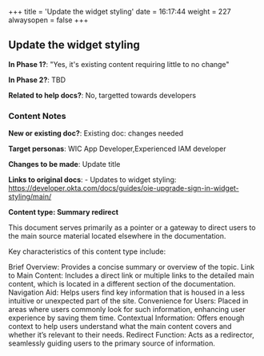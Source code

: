 +++
title = 'Update the widget styling'
date = 16:17:44
weight = 227
alwaysopen = false
+++

## Update the widget styling

**In Phase 1?**: "Yes, it's existing content requiring little to no change"

**In Phase 2?**: TBD

**Related to help docs?**: No, targetted towards developers



### Content Notes

**New or existing doc?**: Existing doc: changes needed

**Target personas**: WIC App Developer,Experienced IAM developer

**Changes to be made**: Update title

**Links to original docs**: - Updates to widget styling: https://developer.okta.com/docs/guides/oie-upgrade-sign-in-widget-styling/main/

**Content type: Summary redirect**

This document serves primarily as a pointer or a gateway to direct users to the main source material located elsewhere in the documentation.

Key characteristics of this content type include:

Brief Overview: Provides a concise summary or overview of the topic.
Link to Main Content: Includes a direct link or multiple links to the detailed main content, which is located in a different section of the documentation.
Navigation Aid: Helps users find key information that is housed in a less intuitive or unexpected part of the site.
Convenience for Users: Placed in areas where users commonly look for such information, enhancing user experience by saving them time.
Contextual Information: Offers enough context to help users understand what the main content covers and whether it’s relevant to their needs.
Redirect Function: Acts as a redirector, seamlessly guiding users to the primary source of information.


